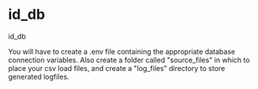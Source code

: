 # id_db
id_db

You will have to create a .env file containing the appropriate database connection variables.  Also create a folder called "source_files" in which to place your csv load files, and create a "log_files" directory to store generated logfiles.